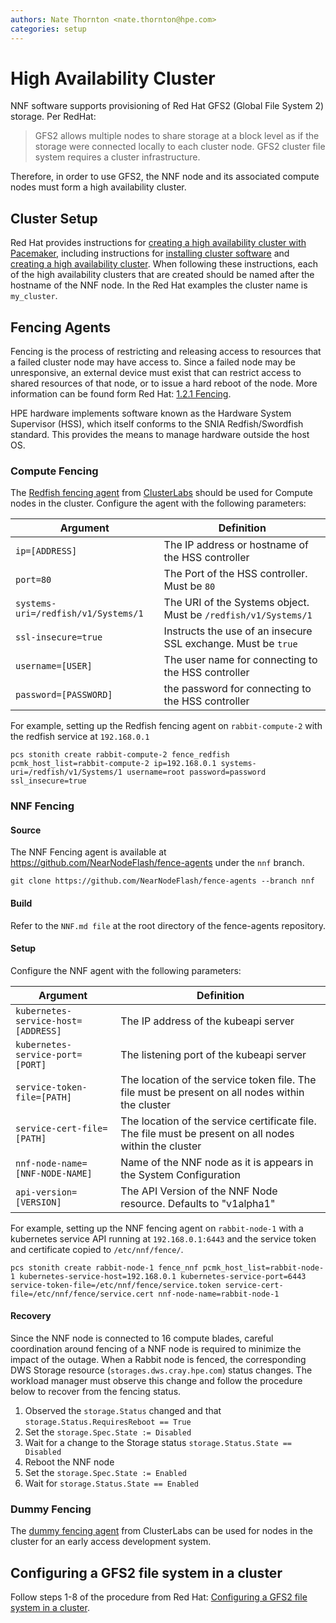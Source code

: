 ```yaml
---
authors: Nate Thornton <nate.thornton@hpe.com>
categories: setup
---
```


# High Availability Cluster

NNF software supports provisioning of Red Hat GFS2 (Global File System 2) storage. Per RedHat:
> GFS2 allows multiple nodes to share storage at a block level as if the storage were connected locally to each cluster node. GFS2 cluster file system requires a cluster infrastructure.

Therefore, in order to use GFS2, the NNF node and its associated compute nodes must form a high availability cluster.

## Cluster Setup

Red Hat provides instructions for [creating a high availability cluster with Pacemaker](https://access.redhat.com/documentation/en-us/red_hat_enterprise_linux/8/html/configuring_and_managing_high_availability_clusters/assembly_creating-high-availability-cluster-configuring-and-managing-high-availability-clusters#doc-wrapper), including instructions for [installing cluster software](https://access.redhat.com/documentation/en-us/red_hat_enterprise_linux/8/html/configuring_and_managing_high_availability_clusters/assembly_creating-high-availability-cluster-configuring-and-managing-high-availability-clusters#proc_installing-cluster-software-creating-high-availability-cluster) and
[creating a high availability cluster](https://access.redhat.com/documentation/en-us/red_hat_enterprise_linux/8/html/configuring_and_managing_high_availability_clusters/assembly_creating-high-availability-cluster-configuring-and-managing-high-availability-clusters). When following these instructions, each of the high availability clusters that are created should be named after the hostname of the NNF node. In the Red Hat examples the cluster name is `my_cluster`.


## Fencing Agents

Fencing is the process of restricting and releasing access to resources that a failed cluster node may have access to. Since a failed node may be unresponsive, an external device must exist that can restrict access to shared resources of that node, or to issue a hard reboot of the node. More information can be found form Red Hat: [1.2.1 Fencing](https://access.redhat.com/documentation/en-us/red_hat_enterprise_linux/8/html/configuring_and_managing_high_availability_clusters/assembly_overview-of-high-availability-configuring-and-managing-high-availability-clusters#fencing).

HPE hardware implements software known as the Hardware System Supervisor (HSS), which itself conforms to the SNIA Redfish/Swordfish standard. This provides the means to manage hardware outside the host OS.

### Compute Fencing

The [Redfish fencing agent](https://github.com/ClusterLabs/fence-agents/tree/main/agents/redfish) from [ClusterLabs](https://github.com/ClusterLabs/fence-agents) should be used for Compute nodes in the cluster. Configure the agent with the following parameters:

| Argument | Definition |
| -------- | ---------- |
| `ip=[ADDRESS]` | The IP address or hostname of the HSS controller |
| `port=80` | The Port of the HSS controller. Must be `80` |
| `systems-uri=/redfish/v1/Systems/1` | The URI of the Systems object. Must be `/redfish/v1/Systems/1` |
| `ssl-insecure=true` | Instructs the use of an insecure SSL exchange. Must be `true` |
| `username=[USER]` | The user name for connecting to the HSS controller |
| `password=[PASSWORD]` | the password for connecting to the HSS controller |

For example, setting up the Redfish fencing agent on `rabbit-compute-2` with the redfish service at `192.168.0.1`

```shell
pcs stonith create rabbit-compute-2 fence_redfish pcmk_host_list=rabbit-compute-2 ip=192.168.0.1 systems-uri=/redfish/v1/Systems/1 username=root password=password ssl_insecure=true
```

### NNF Fencing

#### Source
The NNF Fencing agent is available at https://github.com/NearNodeFlash/fence-agents under the `nnf` branch.

```shell
git clone https://github.com/NearNodeFlash/fence-agents --branch nnf
```
#### Build

Refer to the `NNF.md file` at the root directory of the fence-agents repository.

#### Setup
Configure the NNF agent with the following parameters:

| Argument | Definition |
| -------- | ---------- |
| `kubernetes-service-host=[ADDRESS]` | The IP address of the kubeapi server |
| `kubernetes-service-port=[PORT]` | The listening port of the kubeapi server |
| `service-token-file=[PATH]` | The location of the service token file. The file must be present on all nodes within the cluster |
| `service-cert-file=[PATH]` | The location of the service certificate file. The file must be present on all nodes within the cluster |
| `nnf-node-name=[NNF-NODE-NAME]` | Name of the NNF node as it is appears in the System Configuration |
| `api-version=[VERSION]` | The API Version of the NNF Node resource. Defaults to "v1alpha1" |

For example, setting up the NNF fencing agent on `rabbit-node-1` with a kubernetes service API running at `192.168.0.1:6443` and the service token and certificate copied to `/etc/nnf/fence/`.

```
pcs stonith create rabbit-node-1 fence_nnf pcmk_host_list=rabbit-node-1 kubernetes-service-host=192.168.0.1 kubernetes-service-port=6443 service-token-file=/etc/nnf/fence/service.token service-cert-file=/etc/nnf/fence/service.cert nnf-node-name=rabbit-node-1
```

#### Recovery
Since the NNF node is connected to 16 compute blades, careful coordination around fencing of a NNF node is required to minimize the impact of the outage. When a Rabbit node is fenced, the corresponding DWS Storage resource (`storages.dws.cray.hpe.com`) status changes. The workload manager must observe this change and follow the procedure below to recover from the fencing status.

1. Observed the `storage.Status` changed and that `storage.Status.RequiresReboot == True`
2. Set the `storage.Spec.State := Disabled`
4. Wait for a change to the Storage status `storage.Status.State == Disabled`
5. Reboot the NNF node
6. Set the `storage.Spec.State := Enabled`
7. Wait for `storage.Status.State == Enabled`

### Dummy Fencing

The [dummy fencing agent](https://github.com/ClusterLabs/fence-agents/tree/main/agents/dummy) from ClusterLabs can be used for nodes in the cluster for an early access development system.

## Configuring a GFS2 file system in a cluster

Follow steps 1-8 of the procedure from Red Hat: [Configuring a GFS2 file system in a cluster](https://access.redhat.com/documentation/en-us/red_hat_enterprise_linux/8/html/configuring_and_managing_high_availability_clusters/assembly_configuring-gfs2-in-a-cluster-configuring-and-managing-high-availability-clusters#doc-wrapper).
